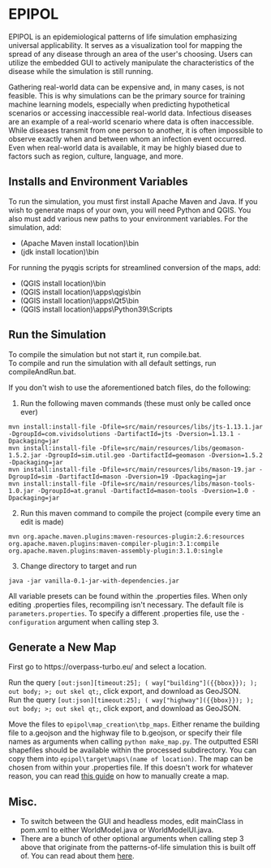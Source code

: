 # EPIPOL
EPIPOL is an epidemiological patterns of life simulation emphasizing universal applicability. It serves as a visualization tool for mapping the spread of any disease through an area of the user's choosing. Users can utilize the embedded GUI to actively manipulate the characteristics of the disease while the simulation is still running. 

Gathering real-world data can be expensive and, in many cases, is not feasible. This is why simulations can be the primary source for training machine learning models, especially when predicting hypothetical scenarios or accessing inaccessible real-world data. Infectious diseases are an example of a real-world scenario where data is often inaccessible. While diseases transmit from one person to another, it is often impossible to observe exactly when and between whom an infection event occurred. Even when real-world data is available, it may be highly biased due to factors such as region, culture, language, and more.

<h2>Installs and Environment Variables</h2>

To run the simulation, you must first install Apache Maven and Java. If you wish to generate maps of your own, you will need Python and QGIS. You also must add various new paths to your environment variables. 
For the simulation, add:
- (Apache Maven install location)\bin
- (jdk install location)\bin

For running the pyqgis scripts for streamlined conversion of the maps, add:
- (QGIS install location)\bin
- (QGIS install location)\apps\qgis\bin
- (QGIS install location)\apps\Qt5\bin
- (QGIS install location)\apps\Python39\Scripts

<h2>Run the Simulation</h2>

To compile the simulation but not start it, run compile.bat.<br>
To compile and run the simulation with all default settings, run compileAndRun.bat.

If you don't wish to use the aforementioned batch files, do the following:
1. Run the following maven commands (these must only be called once ever)
```
mvn install:install-file -Dfile=src/main/resources/libs/jts-1.13.1.jar -DgroupId=com.vividsolutions -DartifactId=jts -Dversion=1.13.1 -Dpackaging=jar 
mvn install:install-file -Dfile=src/main/resources/libs/geomason-1.5.2.jar -DgroupId=sim.util.geo -DartifactId=geomason -Dversion=1.5.2 -Dpackaging=jar 
mvn install:install-file -Dfile=src/main/resources/libs/mason-19.jar -DgroupId=sim -DartifactId=mason -Dversion=19 -Dpackaging=jar 
mvn install:install-file -Dfile=src/main/resources/libs/mason-tools-1.0.jar -DgroupId=at.granul -DartifactId=mason-tools -Dversion=1.0 -Dpackaging=jar
```
2. Run this maven command to compile the project (compile every time an edit is made)
```
mvn org.apache.maven.plugins:maven-resources-plugin:2.6:resources org.apache.maven.plugins:maven-compiler-plugin:3.1:compile org.apache.maven.plugins:maven-assembly-plugin:3.1.0:single
```
3. Change directory to target and run
```
java -jar vanilla-0.1-jar-with-dependencies.jar
```
All variable presets can be found within the .properties files. When only editing .properties files, recompiling isn't necessary. The default file is `parameters.properties`. To specify a different .properties file, use the `-configuration` argument when calling step 3.

<h2>Generate a New Map</h2>
First go to <href>https://overpass-turbo.eu/</href> and select a location.<br>

Run the query `[out:json][timeout:25]; ( way["building"]({{bbox}}); ); out body; >; out skel qt;`, click export, and download as GeoJSON.<br>
Run the query `[out:json][timeout:25]; ( way["highway"]({{bbox}}); ); out body; >; out skel qt;`, click export, and download as GeoJSON.<br>

Move the files to `epipol\map_creation\tbp_maps`. Either rename the building file to a.geojson and the highway file to b.geojson, or specify their file names as arguments when calling `python make_map.py`. The outputted ESRI shapefiles should be available within the processed subdirectory. You can copy them into `epipol\target\maps\(name of location)`. The map can be chosen from within your .properties file. If this doesn't work for whatever reason, you can read [this guide](map.md) on how to manually create a map.

<h2>Misc.</h2>

- To switch between the GUI and headless modes, edit mainClass in pom.xml to either WorldModel.java or WorldModelUI.java.
- There are a bunch of other optional arguments when calling step 3 above that originate from the patterns-of-life simulation this is built off of. You can read about them <a href="https://github.com/gmuggs/pol#readme">here</a>.


